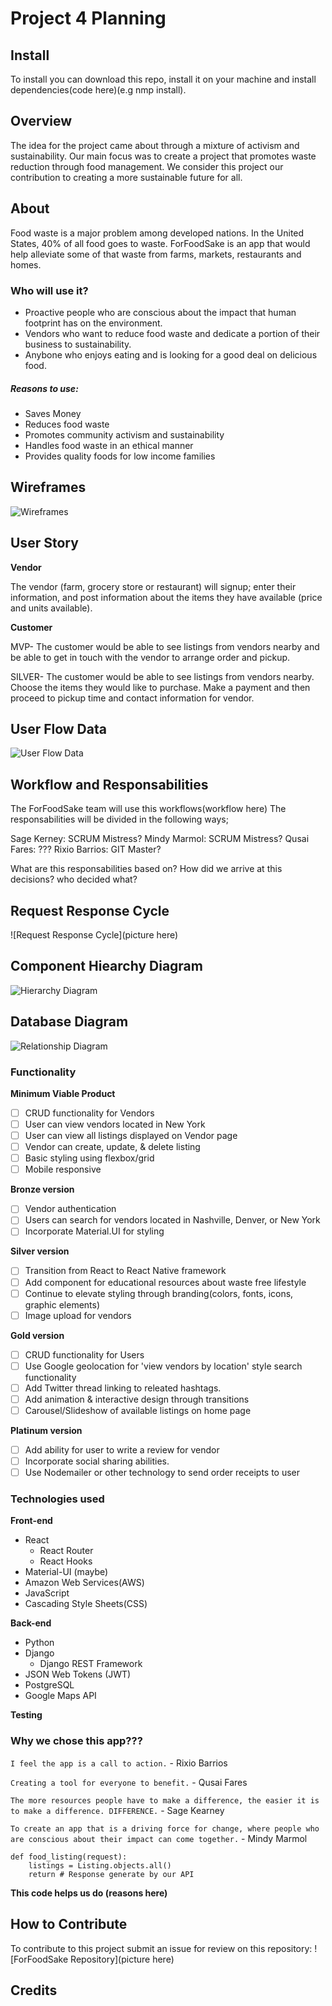 # Project 4 Planning

## Install

To install you can download this repo, install it on your machine and install dependencies(code here)(e.g nmp install).

## Overview

The idea for the project came about through a mixture of activism and sustainability.
Our main focus was to create a project that promotes waste reduction through food management.
We consider this project our contribution to creating a more sustainable future for all.

## About

Food waste is a major problem among developed nations. In the United States, 40% of all food goes to waste.
ForFoodSake is an app that would help alleviate some of that waste from farms, markets, restaurants and homes.

### Who will use it?

- Proactive people who are conscious about the impact that human footprint has on the environment.
- Vendors who want to reduce food waste and dedicate a portion of their business to sustainability.
- Anybone who enjoys eating and is looking for a good deal on delicious food.

##### Reasons to use:

- Saves Money
- Reduces food waste
- Promotes community activism and sustainability
- Handles food waste in an ethical manner
- Provides quality foods for low income families

## Wireframes

![Wireframes](wireframe-mvp.png)

## User Story

**Vendor**

The vendor (farm, grocery store or restaurant) will signup; enter their information, and post information about the items they have available (price and units available).

**Customer**

MVP- The customer would be able to see listings from vendors nearby and be able to get in touch with the vendor to arrange order and pickup.

SILVER- The customer would be able to see listings from vendors nearby. Choose the items they would like to purchase. Make a payment and then proceed to pickup time and contact information for vendor.

## User Flow Data

![User Flow Data](userdataflow.png)

## Workflow and Responsabilities

The ForFoodSake team will use this workflows(workflow here)
The responsabilities will be divided in the following ways;

Sage Kerney: SCRUM Mistress?
Mindy Marmol: SCRUM Mistress?
Qusai Fares: ???
Rixio Barrios: GIT Master?

What are this responsabilities based on? How did we arrive at this decisions? who decided what?

## Request Response Cycle

![Request Response Cycle](picture here)

## Component Hiearchy Diagram

![Hierarchy Diagram](component-hierarchy-mvp.jpg)

## Database Diagram

![Relationship Diagram](relationship-diagram-mvp.png)

### Functionality

**Minimum Viable Product**

- [ ] CRUD functionality for Vendors
- [ ] User can view vendors located in New York
- [ ] User can view all listings displayed on Vendor page
- [ ] Vendor can create, update, & delete listing
- [ ] Basic styling using flexbox/grid
- [ ] Mobile responsive

**Bronze version**

- [ ] Vendor authentication
- [ ] Users can search for vendors located in Nashville, Denver, or New York
- [ ] Incorporate Material.UI for styling

**Silver version**

- [ ] Transition from React to React Native framework
- [ ] Add component for educational resources about waste free lifestyle
- [ ] Continue to elevate styling through branding(colors, fonts, icons, graphic elements)
- [ ] Image upload for vendors

**Gold version**

- [ ] CRUD functionality for Users
- [ ] Use Google geolocation for 'view vendors by location' style search functionality
- [ ] Add Twitter thread linking to releated hashtags.
- [ ] Add animation & interactive design through transitions
- [ ] Carousel/Slideshow of available listings on home page

**Platinum version**

- [ ] Add ability for user to write a review for vendor
- [ ] Incorporate social sharing abilities.
- [ ] Use Nodemailer or other technology to send order receipts to user

### Technologies used

**Front-end**

- React
  - React Router
  - React Hooks
- Material-UI (maybe)
- Amazon Web Services(AWS)
- JavaScript
- Cascading Style Sheets(CSS)

**Back-end**

- Python
- Django
  - Django REST Framework
- JSON Web Tokens (JWT)
- PostgreSQL
- Google Maps API

**Testing**

### Why we chose this app???

`I feel the app is a call to action.`
\- Rixio Barrios

`Creating a tool for everyone to benefit.`
\- Qusai Fares

`The more resources people have to make a difference, the easier it is to make a difference. DIFFERENCE.`
\- Sage Kearney

`To create an app that is a driving force for change, where people who are conscious about their impact can come together.`
\- Mindy Marmol

```PY
def food_listing(request):
    listings = Listing.objects.all()
    return # Response generate by our API
```

**This code helps us do (reasons here)**

## How to Contribute

To contribute to this project submit an issue for review on this repository:
![ForFoodSake Repository](picture here)

## Credits
